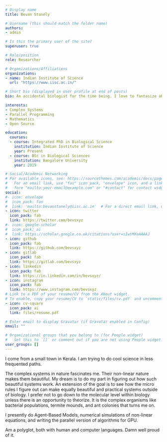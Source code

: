 ```yaml
---
# Display name
title: Bevan Stanely

# Username (this should match the folder name)
authors:
- admin

# Is this the primary user of the site?
superuser: true

# Role/position
role: Researcher

# Organizations/Affiliations
organizations:
- name: Indian Institute of Science
  url: "https://www.iisc.ac.in/"

# Short bio (displayed in user profile at end of posts)
bio: An accidental biologist for the time being. I love to fantasize about duplicating the complex biological systems outside of biology.

interests:
- Complex Systems
- Parallel Programming
- Mathematics
- Open Source

education:
  courses:
  - course: Integrated PhD in Biological Science
    institution: Indian Institute of Science
    year: Present
  - course: BSc in Biological Sciences
    institution: Bangalore University
    year: 2019

# Social/Academic Networking
# For available icons, see: https://sourcethemes.com/academic/docs/page-builder/#icons
#   For an email link, use "fas" icon pack, "envelope" icon, and a link in the
#   form "mailto:your-email@example.com" or "#contact" for contact widget.
social:
#- icon: envelope
#  icon_pack: fas
#  link: 'mailto:bevanstanely@iisc.ac.in'  # For a direct email link, use "mailto:test@example.org".
- icon: twitter
  icon_pack: fab
  link: https://twitter.com/bevsxyz
#- icon: google-scholar
#  icon_pack: ai
#  link: https://scholar.google.co.uk/citations?user=sIwtMXoAAAAJ
- icon: github
  icon_pack: fab
  link: https://github.com/bevsxyz
- icon: gitlab
  icon_pack: fab
  link: https://gitlab.com/bevsxyz
- icon: linkedin
  icon_pack: fab
  link: https://in.linkedin.com/in/bevsxyz/
- icon: instagram
  icon_pack: fab
  link: https://www.instagram.com/bevsxyz
# Link to a PDF of your resume/CV from the About widget.
# To enable, copy your resume/CV to `static/files/cv.pdf` and uncomment the lines below.
- icon: cv-square
  icon_pack: ai
  link: files/resume.pdf

# Enter email to display Gravatar (if Gravatar enabled in Config)
email: ""

# Organizational groups that you belong to (for People widget)
#   Set this to `[]` or comment out if you are not using People widget.
user_groups: []
---
```


I come from a small town in Kerala. I am trying to do cool science in less frequented paths.

The complex systems in nature fascinates me.  Their non-linear nature makes them beautiful. My dream is to do my part in figuring out how such beautiful systems work. An extension of the goal is to see how the micro rules I figure out can make equally beautiful and practical systems outside of biology. I prefer not to go down to the molecular level within biology unless there is an opportunity to theorize. It is the complex organisms like bacterial populations, termite mounds, and ant colonies that turns me on.

I presently do Agent-Based Models, numerical simulations of non-linear equations, and writing the parallel version of algorithms for GPU.

Am a polyglot, both with human and computer languages. Damn well proud of it.
